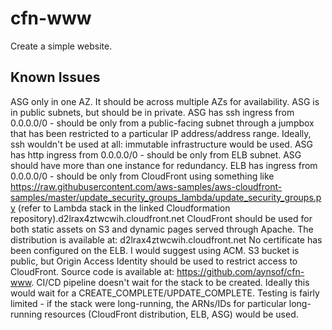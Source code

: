 # cfn-www

Create a simple website.

## Known Issues

ASG only in one AZ. It should be across multiple AZs for availability.
ASG is in public subnets, but should be in private.
ASG has ssh ingress from 0.0.0.0/0 - should be only from a public-facing subnet through a jumpbox that has been restricted to a particular IP address/address range. Ideally, ssh wouldn't be used at all: immutable infrastructure would be used.
ASG has http ingress from 0.0.0.0/0 - should be only from ELB subnet.
ASG should have more than one instance for redundancy.
ELB has ingress from 0.0.0.0/0 - should be only from CloudFront using something like https://raw.githubusercontent.com/aws-samples/aws-cloudfront-samples/master/update_security_groups_lambda/update_security_groups.py (refer to Lambda stack in the linked Cloudformation repository).d2lrax4ztwcwih.cloudfront.net
CloudFront should be used for both static assets on S3 and dynamic pages served through Apache. The distribution is available at: d2lrax4ztwcwih.cloudfront.net
No certificate has been configured on the ELB. I would suggest using ACM.
S3 bucket is public, but Origin Access Identity should be used to restrict access to CloudFront.
Source code is available at: https://github.com/aynsof/cfn-www.
CI/CD pipeline doesn't wait for the stack to be created. Ideally this would wait for a CREATE_COMPLETE/UPDATE_COMPLETE.
Testing is fairly limited - if the stack were long-running, the ARNs/IDs for particular long-running resources (CloudFront distribution, ELB, ASG) would be used.
